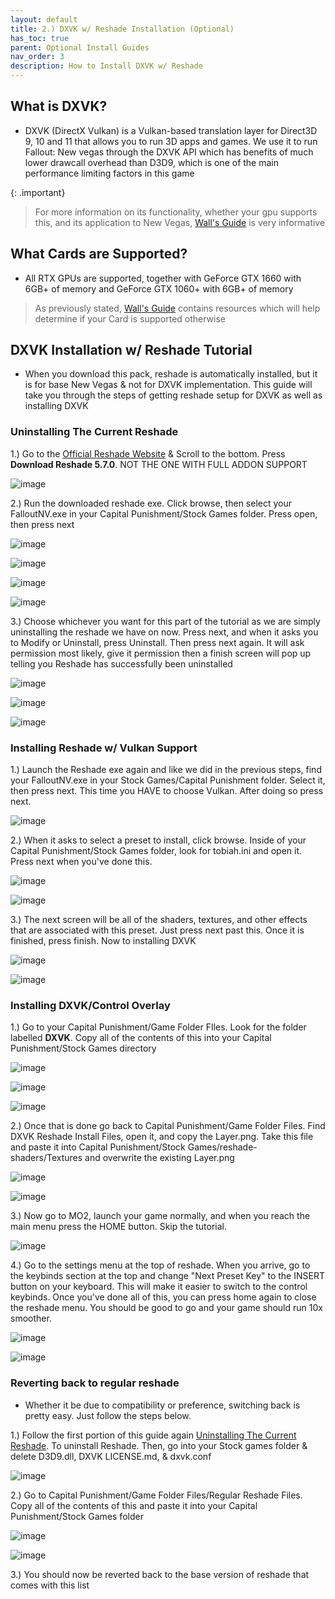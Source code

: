 ```yaml
---
layout: default
title: 2.) DXVK w/ Reshade Installation (Optional)
has_toc: true
parent: Optional Install Guides
nav_order: 3
description: How to Install DXVK w/ Reshade
---
```


## **What is DXVK?**

- DXVK (DirectX Vulkan) is a Vulkan-based translation layer for Direct3D 9, 10 and 11 that allows you to run 3D apps and games. We use it to run Fallout: New vegas through the DXVK API which has benefits of much lower drawcall overhead than D3D9, which is one of the main performance limiting factors in this game

{: .important}
> For more information on its functionality, whether your gpu supports this, and its application to New Vegas, [Wall's Guide](https://wallsogb.github.io/FalloutNV-Performance-Guide/#DXVK) is very informative

## **What Cards are Supported?**
- All RTX GPUs are supported, together with GeForce GTX 1660 with 6GB+ of memory and GeForce GTX 1060+ with 6GB+ of memory
> As previously stated, [Wall's Guide](https://wallsogb.github.io/FalloutNV-Performance-Guide/#DXVK) contains resources which will help determine if your Card is supported otherwise

## **DXVK Installation w/ Reshade Tutorial**
- When you download this pack, reshade is automatically installed, but it is for base New Vegas & not for DXVK implementation. This guide will take you through the steps of getting reshade setup for DXVK as well as installing DXVK

### Uninstalling The Current Reshade

1.) Go to the [Official Reshade Website](https://reshade.me) & Scroll to the bottom. Press **Download Reshade 5.7.0**. NOT THE ONE WITH FULL ADDON SUPPORT

![image](https://user-images.githubusercontent.com/112358568/223607908-c6101adc-464f-46e3-ad76-20e7659a08ca.png)

2.) Run the downloaded reshade exe. Click browse, then select your FalloutNV.exe in your Capital Punishment/Stock Games folder. Press open, then press next

![image](https://user-images.githubusercontent.com/112358568/223608054-545a21d9-408b-4878-8147-7145a64198e4.png)

![image](https://user-images.githubusercontent.com/112358568/223608123-f7a1099a-3336-4a61-929a-a60d2dbb3b00.png)

![image](https://user-images.githubusercontent.com/112358568/223608139-34e3e798-eabd-43e6-a098-afc069fec0ae.png)

![image](https://user-images.githubusercontent.com/112358568/223608195-0fdd1055-2b47-4e6e-ba83-e25fc80e722d.png)


3.) Choose whichever you want for this part of the tutorial as we are simply uninstalling the reshade we have on now. Press next, and when it asks you to Modify or Uninstall, press Uninstall. Then press next again. It will ask permission most likely, give it permission then a finish screen will pop up telling you Reshade has successfully been uninstalled

![image](https://user-images.githubusercontent.com/112358568/223608264-02771be4-2d3b-4644-b258-0a8e4e4863de.png)

![image](https://user-images.githubusercontent.com/112358568/223608323-ce8fcdfa-5724-4201-af1d-b48b70963904.png)

![image](https://user-images.githubusercontent.com/112358568/223608403-0be24a82-5861-4331-979a-b27be6351e4b.png)

### Installing Reshade w/ Vulkan Support

1.) Launch the Reshade exe again and like we did in the previous steps, find your FalloutNV.exe in your Stock Games/Capital Punishment folder. Select it, then press next. This time you HAVE to choose Vulkan. After doing so press next.

![image](https://user-images.githubusercontent.com/112358568/223608557-142c4a3c-8f37-4d2d-a0a6-f3743e302246.png)

2.) When it asks to select a preset to install, click browse. Inside of your Capital Punishment/Stock Games folder, look for tobiah.ini and open it. Press next when you've done this.

![image](https://user-images.githubusercontent.com/112358568/223608639-d9db28c2-1847-4d2d-acc5-487bd58997e4.png)

![image](https://user-images.githubusercontent.com/112358568/223608732-4e453e71-68ed-4fda-a367-aa5873f4635a.png)

3.) The next screen will be all of the shaders, textures, and other effects that are associated with this preset. Just press next past this. Once it is finished, press finish. Now to installing DXVK

![image](https://user-images.githubusercontent.com/112358568/223608826-202cdf8d-54c5-44ad-bd4c-198127ab4398.png)

![image](https://user-images.githubusercontent.com/112358568/223608886-28a11dd7-c3af-4598-afa1-398de9b0dda2.png)

### Installing DXVK/Control Overlay

1.) Go to your Capital Punishment/Game Folder FIles. Look for the folder labelled **DXVK**. Copy all of the contents of this into your Capital Punishment/Stock Games directory

![image](https://user-images.githubusercontent.com/112358568/223609061-d299b73f-1dbd-4179-b9ce-fce46f4a959e.png)

![image](https://user-images.githubusercontent.com/112358568/223609111-3d433ab7-7579-4a3a-b747-92082bbb81a8.png)

![image](https://user-images.githubusercontent.com/112358568/223609157-bf3fa47e-1228-4569-8884-b63a4f747058.png)


2.) Once that is done go back to Capital Punishment/Game Folder Files. Find DXVK Reshade Install Files, open it, and copy the Layer.png. Take this file and paste it into Capital Punishment/Stock Games/reshade-shaders/Textures and overwrite the existing Layer.png

![image](https://user-images.githubusercontent.com/112358568/223609319-80a11c24-f5aa-415f-9926-bcad1a6d29fb.png)

![image](https://user-images.githubusercontent.com/112358568/223609422-39081b6c-acd3-4c68-b477-283864246ef1.png)

3.) Now go to MO2, launch your game normally, and when you reach the main menu press the HOME button. Skip the tutorial.

![image](https://user-images.githubusercontent.com/112358568/223609658-a785392a-b8bc-49cc-812b-b6adcdc8f4ff.png)

4.) Go to the settings menu at the top of reshade. When you arrive, go to the keybinds section at the top and change "Next Preset Key" to the INSERT button on your keyboard. This will make it easier to switch to the control keybinds. Once you've done all of this, you can press home again to close the reshade menu. You should be good to go and your game should run 10x smoother.

![image](https://user-images.githubusercontent.com/112358568/223609712-3c78fe2c-6be4-481e-870b-e369cae7387e.png)

![image](https://user-images.githubusercontent.com/112358568/223609824-843642f6-892f-4c1f-bd8c-c86c08116179.png)

### Reverting back to regular reshade
- Whether it be due to compatibility or preference, switching back is pretty easy. Just follow the steps below.

1.) Follow the first portion of this guide again [Uninstalling The Current Reshade](https://www.modlists.net/01CapitalPunishment/6-InstallGuide/8-DXVK-Installation/#uninstalling-the-current-reshade). To uninstall Reshade. Then, go into your Stock games folder & delete D3D9.dll, DXVK LICENSE.md, & dxvk.conf

![image](https://user-images.githubusercontent.com/112358568/223610369-c61268f7-0ed4-4ab9-b1fc-ae88372f9c27.png)

2.) Go to Capital Punishment/Game Folder Files/Regular Reshade Files. Copy all of the contents of this and paste it into your Capital Punishment/Stock Games folder

![image](https://user-images.githubusercontent.com/112358568/223610484-ff8077c5-54d0-4eec-881f-a835b376be92.png)

![image](https://user-images.githubusercontent.com/112358568/223610554-00f326c1-edc5-43e9-bdd0-8b74415e1b28.png)

3.) You should now be reverted back to the base version of reshade that comes with this list

